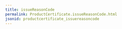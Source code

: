 ```yaml
---
title: issueReasonCode
permalink: ProductCertificate.issueReasonCode.html
jsonid: productcertificate_issuereasoncode
---
```


